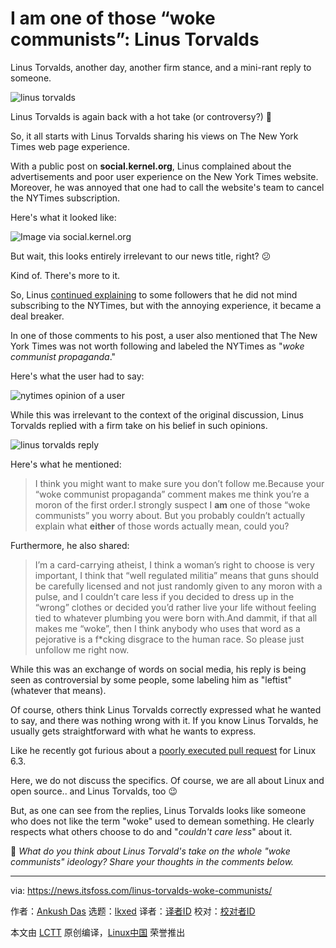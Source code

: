[#]: subject: "I am one of those “woke communists”: Linus Torvalds"
[#]: via: "https://news.itsfoss.com/linus-torvalds-woke-communists/"
[#]: author: "Ankush Das https://news.itsfoss.com/author/ankush/"
[#]: collector: "lkxed"
[#]: translator: " "
[#]: reviewer: " "
[#]: publisher: " "
[#]: url: " "

I am one of those “woke communists”: Linus Torvalds
======

Linus Torvalds, another day, another firm stance, and a mini-rant reply to someone.

![linus torvalds][1]

Linus Torvalds is again back with a hot take (or controversy?) 🐧

So, it all starts with Linus Torvalds sharing his views on The New York Times web page experience.

With a public post on **social.kernel.org**, Linus complained about the advertisements and poor user experience on the New York Times website. Moreover, he was annoyed that one had to call the website's team to cancel the NYTimes subscription.

Here's what it looked like:

![Image via social.kernel.org][2]

But wait, this looks entirely irrelevant to our news title, right? 😕

Kind of. There's more to it.

So, Linus [continued explaining][3] to some followers that he did not mind subscribing to the NYTimes, but with the annoying experience, it became a deal breaker.

In one of those comments to his post, a user also mentioned that The New York Times was not worth following and labeled the NYTimes as "_woke communist propaganda_."

Here's what the user had to say:

![nytimes opinion of a user][4]

While this was irrelevant to the context of the original discussion, Linus Torvalds replied with a firm take on his belief in such opinions.

![linus torvalds reply][5]

Here's what he mentioned:

> I think you might want to make sure you don’t follow me.Because your “woke communist propaganda” comment makes me think you’re a moron of the first order.I strongly suspect I __am__ one of those “woke communists” you worry about. But you probably couldn’t actually explain what __either__ of those words actually mean, could you?

Furthermore, he also shared:

> I’m a card-carrying atheist, I think a woman’s right to choose is very important, I think that “well regulated militia” means that guns should be carefully licensed and not just randomly given to any moron with a pulse, and I couldn’t care less if you decided to dress up in the “wrong” clothes or decided you’d rather live your life without feeling tied to whatever plumbing you were born with.And dammit, if that all makes me “woke”, then I think anybody who uses that word as a pejorative is a f*cking disgrace to the human race. So please just unfollow me right now.

While this was an exchange of words on social media, his reply is being seen as controversial by some people, some labeling him as "leftist" (whatever that means).

Of course, others think Linus Torvalds correctly expressed what he wanted to say, and there was nothing wrong with it. If you know Linus Torvalds, he usually gets straightforward with what he wants to express.

Like he recently got furious about a [poorly executed pull request][6] for Linux 6.3.

Here, we do not discuss the specifics. Of course, we are all about Linux and open source.. and Linus Torvalds, too 😉

But, as one can see from the replies, Linus Torvalds looks like someone who does not like the term "woke" used to demean something. He clearly respects what others choose to do and "_couldn't care less_" about it.

💬 _What do you think about Linus Torvald's take on the whole "woke communists" ideology? Share your thoughts in the comments below._

--------------------------------------------------------------------------------

via: https://news.itsfoss.com/linus-torvalds-woke-communists/

作者：[Ankush Das][a]
选题：[lkxed][b]
译者：[译者ID](https://github.com/译者ID)
校对：[校对者ID](https://github.com/校对者ID)

本文由 [LCTT](https://github.com/LCTT/TranslateProject) 原创编译，[Linux中国](https://linux.cn/) 荣誉推出

[a]: https://news.itsfoss.com/author/ankush/
[b]: https://github.com/lkxed/
[1]: https://news.itsfoss.com/content/images/size/w1304/2023/06/torvalds-comment-controversy.png
[2]: https://news.itsfoss.com/content/images/2023/06/linus-social-kernel.jpg
[3]: https://social.kernel.org:443/notice/AWSXomDbvdxKgOxVAm
[4]: https://news.itsfoss.com/content/images/2023/06/linus-comment.jpg
[5]: https://news.itsfoss.com/content/images/2023/06/linus-torvalds-reply.jpg
[6]: https://news.itsfoss.com/linus-torvalds-pull-request/
